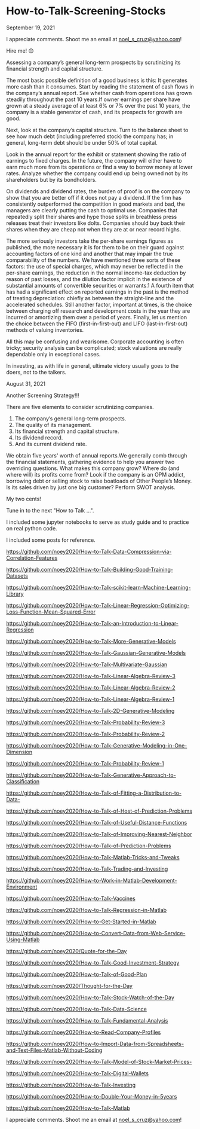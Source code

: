 # How-to-Talk-Screening-Stocks

September 19, 2021

I appreciate comments. Shoot me an email at noel_s_cruz@yahoo.com!

Hire me! 😊

Assessing a company’s general long-term prospects by scrutinizing its financial 
strength and capital structure.

The most basic possible definition of a good business is this: It generates 
more cash than it consumes. Start by reading the statement of cash flows in 
the company’s annual report. See whether cash from operations has grown steadily
throughout the past 10 years.If owner earnings per share have grown at a steady
average of at least 6% or 7% over the past 10 years, the company is a stable
generator of cash, and its prospects for growth are good.

Next, look at the company’s capital structure. Turn to the balance sheet to see
how much debt (including preferred stock) the company has; in general, long-term
debt should be under 50% of total capital.

Look in the annual report for the exhibit or statement showing the ratio of
earnings to fixed charges. In the future, the company will either have to earn
much more from its operations or find a way to borrow money at lower rates. 
Analyze whether the company could end up being owned not by its shareholders 
but by its bondholders.

On dividends and dividend rates, the burden of proof is on the company to show 
that you are better off if it does not pay a dividend. If the firm has 
consistently outperformed the competition in good markets and bad, the managers
are clearly putting the cash to optimal use. Companies that repeatedly split
their shares and hype those splits in breathless press releases treat their
investors like dolts. Companies should buy back their shares when they are cheap
not when they are at or near record highs.

The more seriously investors take the per-share earnings figures as published,
the more necessary it is for them to be on their guard against accounting
factors of one kind and another that may impair the true comparability of the 
numbers. We have mentioned three sorts of these factors: the use of special
charges, which may never be reflected in the per-share earnings, the reduction
in the normal income-tax deduction by reason of past losses, and the dilution
factor implicit in the existence of substantial amounts of convertible 
securities or warrants.1 A fourth item that has had a significant effect on
reported earnings in the past is the method of treating depreciation: chiefly 
as between the straight-line and the accelerated schedules. Still another factor,
important at times, is the choice between charging off research and development
costs in the year they are incurred or amortizing them over a period of years.
Finally, let us mention the choice between the FIFO (first-in-first-out) and 
LIFO (last-in-first-out) methods of valuing inventories.

All this may be confusing and wearisome. Corporate accounting is often tricky;
security analysis can be complicated; stock valuations are really dependable 
only in exceptional cases.

In investing, as with life in general, ultimate victory usually goes to the 
doers, not to the talkers.

August 31, 2021

Another Screening Strategy!!!

There are five elements to consider scrutinizing companies.

1. The company’s general long-term prospects.
2. The quality of its management.
3. Its financial strength and capital structure.
4. Its dividend record.
5. And its current dividend rate.

We obtain five years' worth of annual reports.We generally comb through the
financial statements, gathering evidence to help you answer two overriding
questions. What makes this company grow? Where do (and where will) its
profits come from? Look if the  company is an OPM addict, borrowing debt or
selling stock to raise boatloads of Other People’s Money. Is its sales 
driven by just one big customer? Perform SWOT analysis.

My two cents!

Tune in to the next "How to Talk ...".

I included some jupyter notebooks to serve as study guide and to practice on real python code.

I included some posts for reference.

https://github.com/noey2020/How-to-Talk-Data-Compression-via-Correlation-Features

https://github.com/noey2020/How-to-Talk-Building-Good-Training-Datasets

https://github.com/noey2020/How-to-Talk-scikit-learn-Machine-Learning-Library

https://github.com/noey2020/How-to-Talk-Linear-Regression-Optimizing-Loss-Function-Mean-Squared-Error

https://github.com/noey2020/How-to-Talk-an-Introduction-to-Linear-Regression

https://github.com/noey2020/Hpw-to-Talk-More-Generative-Models

https://github.com/noey2020/How-to-Talk-Gaussian-Generative-Models

https://github.com/noey2020/How-to-Talk-Multivariate-Gaussian

https://github.com/noey2020/How-to-Talk-Linear-Algebra-Review-3

https://github.com/noey2020/How-to-Talk-Linear-Algebra-Review-2

https://github.com/noey2020/How-to-Talk-Linear-Algebra-Review-1

https://github.com/noey2020/How-to-Talk-2D-Generative-Modeling

https://github.com/noey2020/How-to-Talk-Probability-Review-3

https://github.com/noey2020/How-to-Talk-Probability-Review-2

https://github.com/noey2020/How-to-Talk-Generative-Modeling-in-One-Dimension

https://github.com/noey2020/How-to-Talk-Probability-Review-1

https://github.com/noey2020/How-to-Talk-Generative-Approach-to-Classification

https://github.com/noey2020/How-to-Talk-of-Fitting-a-Distribution-to-Data-

https://github.com/noey2020/How-to-Talk-of-Host-of-Prediction-Problems

https://github.com/noey2020/How-to-Talk-of-Useful-Distance-Functions

https://github.com/noey2020/How-to-Talk-of-Improving-Nearest-Neighbor

https://github.com/noey2020/How-to-Talk-of-Prediction-Problems

https://github.com/noey2020/How-to-Talk-Matlab-Tricks-and-Tweaks

https://github.com/noey2020/How-to-Talk-Trading-and-Investing

https://github.com/noey2020/How-to-Work-in-Matlab-Development-Environment

https://github.com/noey2020/How-to-Talk-Vaccines

https://github.com/noey2020/How-to-Talk-Regression-in-Matlab

https://github.com/noey2020/How-to-Get-Started-in-Matlab

https://github.com/noey2020/How-to-Convert-Data-from-Web-Service-Using-Matlab

https://github.com/noey2020/Quote-for-the-Day

https://github.com/noey2020/How-to-Talk-Good-Investment-Strategy

https://github.com/noey2020/How-to-Talk-of-Good-Plan

https://github.com/noey2020/Thought-for-the-Day

https://github.com/noey2020/How-to-Talk-Stock-Watch-of-the-Day

https://github.com/noey2020/How-to-Talk-Data-Science

https://github.com/noey2020/How-to-Talk-Fundamental-Analysis

https://github.com/noey2020/How-to-Read-Company-Profiles

https://github.com/noey2020/How-to-Import-Data-from-Spreadsheets-and-Text-Files-Matlab-Without-Coding

https://github.com/noey2020/How-to-Talk-Model-of-Stock-Market-Prices-

https://github.com/noey2020/How-to-Talk-Digital-Wallets

https://github.com/noey2020/How-to-Talk-Investing

https://github.com/noey2020/How-to-Double-Your-Money-in-5years

https://github.com/noey2020/How-to-Talk-Matlab

I appreciate comments. Shoot me an email at noel_s_cruz@yahoo.com!
